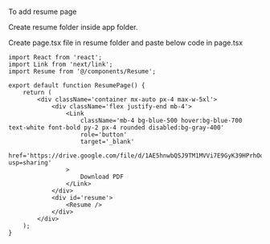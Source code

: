 To add resume page

Create resume folder inside app folder.

Create page.tsx file in resume folder and paste below code in page.tsx

```
import React from 'react';
import Link from 'next/link';
import Resume from '@/components/Resume';

export default function ResumePage() {
    return (
        <div className='container mx-auto px-4 max-w-5xl'>
            <div className='flex justify-end mb-4'>
                <Link
                    className='mb-4 bg-blue-500 hover:bg-blue-700 text-white font-bold py-2 px-4 rounded disabled:bg-gray-400'
                    role='button'
                    target='_blank'
                    href='https://drive.google.com/file/d/1AE5hnwbQSJ9TM1MVVi7E9GyK39HPrhOq/view?usp=sharing'
                >
                    Download PDF
                </Link>
            </div>
            <div id='resume'>
                <Resume />
            </div>
        </div>
    );
}
```
